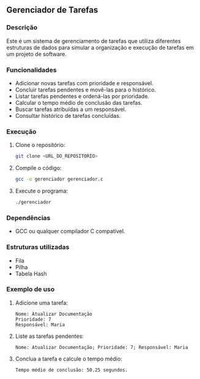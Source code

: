 

## Gerenciador de Tarefas

### Descrição
Este é um sistema de gerenciamento de tarefas que utiliza diferentes estruturas de dados para simular a organização e execução de tarefas em um projeto de software.

### Funcionalidades
- Adicionar novas tarefas com prioridade e responsável.
- Concluir tarefas pendentes e movê-las para o histórico.
- Listar tarefas pendentes e ordená-las por prioridade.
- Calcular o tempo médio de conclusão das tarefas.
- Buscar tarefas atribuídas a um responsável.
- Consultar histórico de tarefas concluídas.

### Execução
1. Clone o repositório:
   ```bash
   git clone <URL_DO_REPOSITORIO>
   ```
2. Compile o código:
   ```bash
   gcc -o gerenciador gerenciador.c
   ```
3. Execute o programa:
   ```bash
   ./gerenciador
   ```

### Dependências
- GCC ou qualquer compilador C compatível.

### Estruturas utilizadas
- Fila
- Pilha
- Tabela Hash

### Exemplo de uso
1. Adicione uma tarefa:
   ```
   Nome: Atualizar Documentação
   Prioridade: 7
   Responsável: Maria
   ```
2. Liste as tarefas pendentes:
   ```
   Nome: Atualizar Documentação; Prioridade: 7; Responsável: Maria
   ```
3. Conclua a tarefa e calcule o tempo médio:
   ```
   Tempo médio de conclusão: 50.25 segundos.
   ```


